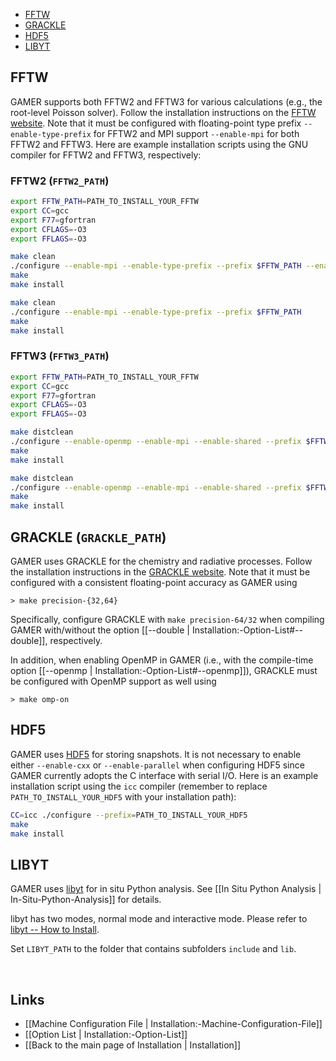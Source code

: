 * [FFTW](#FFTW)
* [GRACKLE](#GRACKLE)
* [HDF5](#HDF5)
* [LIBYT](#LIBYT)

## FFTW
GAMER supports both FFTW2 and FFTW3 for various calculations (e.g., the root-level Poisson solver).
Follow the installation instructions on the [FFTW website](http://www.fftw.org/download.html).
Note that it must be configured with
floating-point type prefix `--enable-type-prefix` for FFTW2
and MPI support `--enable-mpi` for both FFTW2 and FFTW3.
Here are example installation scripts using the GNU compiler for FFTW2 and FFTW3, respectively:

### FFTW2 (`FFTW2_PATH`)
``` bash
export FFTW_PATH=PATH_TO_INSTALL_YOUR_FFTW
export CC=gcc
export F77=gfortran
export CFLAGS=-O3
export FFLAGS=-O3

make clean
./configure --enable-mpi --enable-type-prefix --prefix $FFTW_PATH --enable-float
make
make install

make clean
./configure --enable-mpi --enable-type-prefix --prefix $FFTW_PATH
make
make install
```

### FFTW3 (`FFTW3_PATH`)
``` bash
export FFTW_PATH=PATH_TO_INSTALL_YOUR_FFTW
export CC=gcc
export F77=gfortran
export CFLAGS=-O3
export FFLAGS=-O3

make distclean
./configure --enable-openmp --enable-mpi --enable-shared --prefix $FFTW_PATH --enable-float
make
make install

make distclean
./configure --enable-openmp --enable-mpi --enable-shared --prefix $FFTW_PATH
make
make install

```

## GRACKLE (`GRACKLE_PATH`)
GAMER uses GRACKLE for the chemistry and radiative processes.
Follow the installation instructions in the
[GRACKLE website](http://grackle.readthedocs.io/en/latest/index.html).
Note that it must be configured with a
consistent floating-point accuracy as GAMER using

    > make precision-{32,64}

Specifically, configure GRACKLE with `make precision-64/32` when
compiling GAMER with/without the option
[[--double | Installation:-Option-List#--double]], respectively.

In addition, when enabling OpenMP in GAMER (i.e., with the
compile-time option [[--openmp | Installation:-Option-List#--openmp]]),
GRACKLE must be configured with OpenMP
support as well using

    > make omp-on

## HDF5
GAMER uses [HDF5](https://support.hdfgroup.org/HDF5/) for storing snapshots.
It is not necessary to enable either `--enable-cxx` or `--enable-parallel` when
configuring HDF5 since GAMER currently adopts the C interface with serial I/O.
Here is an example installation script using the `icc` compiler
(remember to replace `PATH_TO_INSTALL_YOUR_HDF5` with your installation path):

``` bash
CC=icc ./configure --prefix=PATH_TO_INSTALL_YOUR_HDF5
make
make install
```

## LIBYT
GAMER uses [libyt](https://github.com/yt-project/libyt) for in situ Python analysis.
See [[In Situ Python Analysis | In-Situ-Python-Analysis]] for details.

libyt has two modes, normal mode and interactive mode.
Please refer to [libyt -- How to Install](https://libyt.readthedocs.io/en/latest/how-to-install/how-to-install.html#how-to-install).

Set `LIBYT_PATH` to the folder that contains subfolders `include` and `lib`.


<br>

## Links
* [[Machine Configuration File | Installation:-Machine-Configuration-File]]
* [[Option List | Installation:-Option-List]]
* [[Back to the main page of Installation | Installation]]
